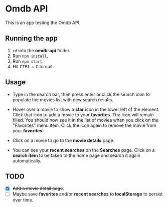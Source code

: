 # Omdb API

This is an app testing the Omdb API.

## Running the app

1. `cd` into the **omdb-api** folder.
2. Run `npm install`.
3. Run `npm start`.
4. Hit <kbd>CTRL</kbd> + <kbd>C</kbd> to quit.

## Usage

- Type in the search bar, then press enter or click the search icon to populate the movies list with new search results.

- Hover over a movie to show a **star** icon in the lower left of the element. Click that icon to add a movie to your **favorites**. The icon will remain filled. You should now see it in the list of movies when you click on the "Favorites" menu item. Click the icon again to remove the movie from your **favorites**.

- Click on a movie to go to the **movie details** page.

- You can see your **recent searches** on the **Searches** page. Click on a **search item** to be taken to the home page and search it again automatically.

## TODO
- [x] <s>Add a movie detail page</s>.
- [ ] Maybe save **favorites** and/or **recent searches** to **localStorage** to persist over time.